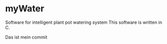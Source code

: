 # myWater
Software for intelligent plant pot watering system
This software is written in C.

Das ist mein commit
